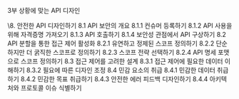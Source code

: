 3부 상황에 맞는 API 디자인

\8. 안전한 API 디자인하기
8.1 API 보안의 개요
8.1.1 컨슈머 등록하기
8.1.2 API 사용을 위해 자격증명 가져오기
8.1.3 API 호출하기
8.1.4 보안성 관점에서 API 구상하기
8.2 API 분할을 통한 접근 제어 활성화
8.2.1 유연하고 정제된 스코프 정의하기
8.2.2 단순하지만 더 굵직한 스코프로 정의하기
8.2.3 스코프 전략 선택하기
8.2.4 API 명세 포맷으로 스코프 정의하기
8.3 접근 제어를 고려한 설계
8.3.1 접근 제어에 필요한 데이터 이해하기
8.3.2 필요에 따른 디자인 조정
8.4 민감 요소의 취급
8.4.1 민감한 데이터 취급하기
8.4.2 민감한 목표 취급하기
8.4.3 안전한 에러 피드백 디자인하기
8.4.4 아키텍처와 프로토콜 이슈 식별하기